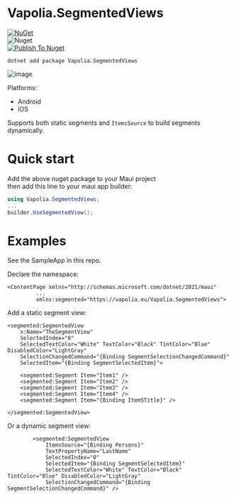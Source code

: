# Vapolia.SegmentedViews

[![NuGet][nuget-img]][nuget-link]  
![Nuget](https://img.shields.io/nuget/dt/Vapolia.SegmentedViews)  
[![Publish To Nuget](https://github.com/vapolia/SegmentedViews/actions/workflows/main.yaml/badge.svg)](https://github.com/vapolia/SegmentedViews/actions/workflows/main.yaml)

```
dotnet add package Vapolia.SegmentedViews
```

[nuget-link]: https://www.nuget.org/packages/Vapolia.SegmentedViews/
[nuget-img]: https://img.shields.io/nuget/v/Vapolia.SegmentedViews

![image](https://github.com/vapolia/SegmentedViews/assets/190756/0bd93272-739e-4bbe-85b6-dc407b1cab13)


Platforms:
- Android
- iOS

Supports both static segments and `ItemsSource` to build segments dynamically.

# Quick start

Add the above nuget package to your Maui project   
then add this line to your maui app builder:

```c#
using Vapolia.SegmentedViews;
...
builder.UseSegmentedView();
```

# Examples

See the SampleApp in this repo.

Declare the namespace:
```xaml
<ContentPage xmlns="http://schemas.microsoft.com/dotnet/2021/maui"
         ...
         xmlns:segmented="https://vapolia.eu/Vapolia.SegmentedViews">
```

Add a static segment view:
```xaml
<segmented:SegmentedView  
    x:Name="TheSegmentView"
    SelectedIndex="0"
    SelectedTextColor="White" TextColor="Black" TintColor="Blue" DisabledColor="LightGray"
    SelectionChangedCommand="{Binding SegmentSelectionChangedCommand}"
    SelectedItem="{Binding SegmentSelectedItem}">
    
    <segmented:Segment Item="Item1" />
    <segmented:Segment Item="Item2" />
    <segmented:Segment Item="Item3" />
    <segmented:Segment Item="Item4" />
    <segmented:Segment Item="{Binding Item5Title}" />
    
</segmented:SegmentedView>
```

Or a dynamic segment view:
```xaml
        <segmented:SegmentedView
            ItemsSource="{Binding Persons}"
            TextPropertyName="LastName"
            SelectedIndex="0"
            SelectedItem="{Binding SegmentSelectedItem}"
            SelectedTextColor="White" TextColor="Black" TintColor="Blue" DisabledColor="LightGray"
            SelectionChangedCommand="{Binding SegmentSelectionChangedCommand}" />
```
